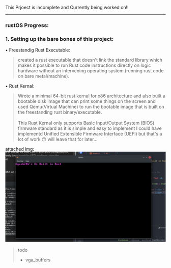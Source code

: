 This Prjoect is incomplete and Currently being worked on!!
<hr>

### rustOS Progress:

### 1. Setting up the bare bones of this project:
• Freestandig Rust Executable: <br>
> created a rust executable that doesn't link the standard library which makes it possible to run Rust code instructions directly on logic hardware without an intervening operating system (running rust code on bare metal/machine).

• Rust Kernal: <br>
> Wrote a minimal 64-bit rust kernal for x86 architecture and also built a bootable disk image that can print some things on the screen and used Qemu(Virtual Machine) to run the bootable image that is built on the freestanding rust binary/executable. <br> <br>
> This Rust Kernal only supports Basic Input/Output System (BIOS) firmware standard as it is simple and easy to implement I could have implementd Unified Extensible Firmware Interface (UEFI) but that's a lot of work :kissing: will leave that for later...

attached img: <img src="/DocsImg/KernalPrint.png">


> todo
> - vga_buffers
